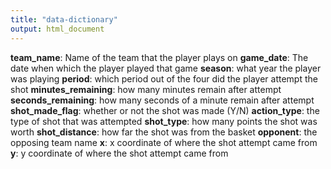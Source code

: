 ```yaml
---
title: "data-dictionary"
output: html_document
---
```


**team_name**: Name of the team that the player plays on
**game_date**: The date when which the player played that game
**season**: what year the player was playing
**period**: which period out of the four did the player attempt the shot
**minutes_remaining**: how many minutes remain after attempt
**seconds_remaining**: how many seconds of a minute remain after attempt
**shot_made_flag**: whether or not the shot was made (Y/N)
**action_type**: the type of shot that was attempted
**shot_type**: how many points the shot was worth
**shot_distance**: how far the shot was from the basket
**opponent**: the opposing team name
**x**: x coordinate of where the shot attempt came from
**y**: y coordinate of where the shot attempt came from